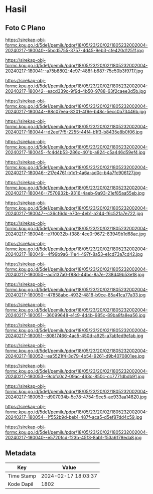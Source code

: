 # Hasil

## Foto C Plano

https://sirekap-obj-formc.kpu.go.id/5de1/pemilu/pdpr/18/05/23/20/02/1805232002004-20240217-180040--5bcd5755-3757-4d45-9eb3-cfe420d1251f.jpg

https://sirekap-obj-formc.kpu.go.id/5de1/pemilu/pdpr/18/05/23/20/02/1805232002004-20240217-180041--a75b8802-4e97-488f-b687-75c50b3f9717.jpg

https://sirekap-obj-formc.kpu.go.id/5de1/pemilu/pdpr/18/05/23/20/02/1805232002004-20240217-180042--eacd339c-9f9d-4b50-9788-63f2caee3d5b.jpg

https://sirekap-obj-formc.kpu.go.id/5de1/pemilu/pdpr/18/05/23/20/02/1805232002004-20240217-180044--88c07eea-8201-4f9e-b48c-5ecc0a73446b.jpg

https://sirekap-obj-formc.kpu.go.id/5de1/pemilu/pdpr/18/05/23/20/02/1805232002004-20240217-180044--d2eef7f5-2255-44f4-b1f3-b8435e8b0f06.jpg

https://sirekap-obj-formc.kpu.go.id/5de1/pemilu/pdpr/18/05/23/20/02/1805232002004-20240217-180045--fc4d4b53-286c-401b-a824-c5a446d59ef4.jpg

https://sirekap-obj-formc.kpu.go.id/5de1/pemilu/pdpr/18/05/23/20/02/1805232002004-20240217-180046--217e4761-b1c1-4a6a-ad0c-b4a7fc906127.jpg

https://sirekap-obj-formc.kpu.go.id/5de1/pemilu/pdpr/18/05/23/20/02/1805232002004-20240217-180046--7570932b-9316-4aeb-9a93-21ef85aa55eb.jpg

https://sirekap-obj-formc.kpu.go.id/5de1/pemilu/pdpr/18/05/23/20/02/1805232002004-20240217-180047--c36cf6dd-e70e-4eb1-a244-f6c521a7e722.jpg

https://sirekap-obj-formc.kpu.go.id/5de1/pemilu/pdpr/18/05/23/20/02/1805232002004-20240217-180048--e7f0032b-f388-4ce0-9672-83949b1d68ac.jpg

https://sirekap-obj-formc.kpu.go.id/5de1/pemilu/pdpr/18/05/23/20/02/1805232002004-20240217-180049--4f99b9a6-11e4-497f-8a53-e1cd73a7cd42.jpg

https://sirekap-obj-formc.kpu.go.id/5de1/pemilu/pdpr/18/05/23/20/02/1805232002004-20240217-180050--ac5137a0-f88d-44bc-8a7e-238d49b53e18.jpg

https://sirekap-obj-formc.kpu.go.id/5de1/pemilu/pdpr/18/05/23/20/02/1805232002004-20240217-180050--47858abc-4932-4818-b9ce-85a41ca77a33.jpg

https://sirekap-obj-formc.kpu.go.id/5de1/pemilu/pdpr/18/05/23/20/02/1805232002004-20240217-180051--36099648-e1c9-4d4b-985c-89ba8fa8ea56.jpg

https://sirekap-obj-formc.kpu.go.id/5de1/pemilu/pdpr/18/05/23/20/02/1805232002004-20240217-180051--80817466-4ac5-450d-a925-a7ab1ed9e1ab.jpg

https://sirekap-obj-formc.kpu.go.id/5de1/pemilu/pdpr/18/05/23/20/02/1805232002004-20240217-180052--ea5521f4-3d79-4b54-9261-d9b4070801ee.jpg

https://sirekap-obj-formc.kpu.go.id/5de1/pemilu/pdpr/18/05/23/20/02/1805232002004-20240217-180053--9cbfc0c2-09ac-463c-850c-cc7771dbdb91.jpg

https://sirekap-obj-formc.kpu.go.id/5de1/pemilu/pdpr/18/05/23/20/02/1805232002004-20240217-180053--d907034b-5c78-4754-9ce5-ae933aa14820.jpg

https://sirekap-obj-formc.kpu.go.id/5de1/pemilu/pdpr/18/05/23/20/02/1805232002004-20240217-180054--1f552b9d-beb1-487f-aca5-d5ef87dd4c59.jpg

https://sirekap-obj-formc.kpu.go.id/5de1/pemilu/pdpr/18/05/23/20/02/1805232002004-20240217-180040--e5720fcd-f23b-45f3-8ab1-f53a6178eda8.jpg


## Metadata

| Key        | Value               |
| ---------- | ------------------- |
| Time Stamp | 2024-02-17 18:03:37 |
| Kode Dapil | 1802                |



